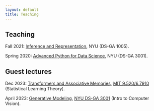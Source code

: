 ```yaml
---
layout: default
title: Teaching
---
```

## Teaching

Fall 2021: [Inference and Representation](https://albertobietti.notion.site/albertobietti/Inference-and-Representation-690a0e29dcad4b3bb7f881e7eebb2be1), NYU (DS-GA 1005).

Spring 2020: [Advanced Python for Data Science](https://brightspace.nyu.edu/d2l/home/105636), NYU (DS-GA 3001).

## Guest lectures

Dec 2023: [Transformers and Associative Memories](files/mit_lecture_transformer.pdf), [MIT 9.520/6.7910](https://poggio-lab.mit.edu/9-520) (Statistical Learning Theory).

April 2023: [Generative Modeling](https://docs.google.com/presentation/d/1LrjAKW_zlShvlUsGwK2nSUjAeY4fJVerU7qTM__oItU/edit?usp=sharing), [NYU DS-GA 3001](https://ayushjainid.github.io/introCV-spring2023/) (Intro to Computer Vision).
